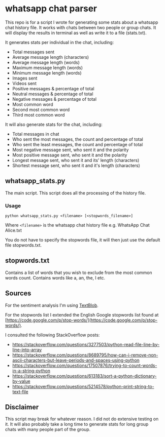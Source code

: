 # whatsapp chat parser

This repo is for a script I wrote for generating some stats about a whatsapp chat history file.
It works with chats between two people or group chats.
It will display the results in terminal as well as write it to a file (stats.txt).

It generates stats per individual in the chat, including:
* Total messages sent
* Average message length (characters)
* Average message length (words)
* Maximum message length (words)
* Minimum message length (words)
* Images sent
* Videos sent
* Positive messages & percentage of total
* Neutral messages & percentage of total
* Negative messages & percentage of total
* Most common word
* Second most common word
* Third most common word

It will also generate stats for the chat, including:
* Total messages in chat
* Who sent the most messages, the count and percentage of total
* Who sent the least messages, the count and percentage of total
* Most negative message sent, who sent it and the polarity
* Most positive message sent, who sent it and the polarity
* Longest message sent, who sent it and its' length (characters)
* Shortest message sent, who sent it and it's length (characters)

## whatsapp_stats.py

The main script. This script does all the processing of the history file.

### Usage

`python whatsapp_stats.py <filename> [<stopwords_filename>]`

Where `<filename>` is the whatsapp chat history file e.g. WhatsApp Chat Alice.txt

You do not have to specify the stopwords file, it will then just use the default file stopwords.txt.

## stopwords.txt

Contains a list of words that you wish to exclude from the most common words count. Contains words like a, an, the, I etc.

## Sources 

For the sentiment analysis I'm using [TextBlob](https://github.com/sloria/TextBlob).

For the stopwords list I extended the English Google stopwords list found at [https://code.google.com/p/stop-words/](https://code.google.com/p/stop-words/).

I consulted the following StackOverflow posts:
* https://stackoverflow.com/questions/3277503/python-read-file-line-by-line-into-array
* https://stackoverflow.com/questions/8689795/how-can-i-remove-non-ascii-characters-but-leave-periods-and-spaces-using-python
* https://stackoverflow.com/questions/17507876/trying-to-count-words-in-a-string-python
* https://stackoverflow.com/questions/613183/sort-a-python-dictionary-by-value
* https://stackoverflow.com/questions/5214578/python-print-string-to-text-file

## Disclaimer

This script may break for whatever reason. I did not do extensive testing on it.
It will also probably take a long time to generate stats for long group chats with many people part of the group.